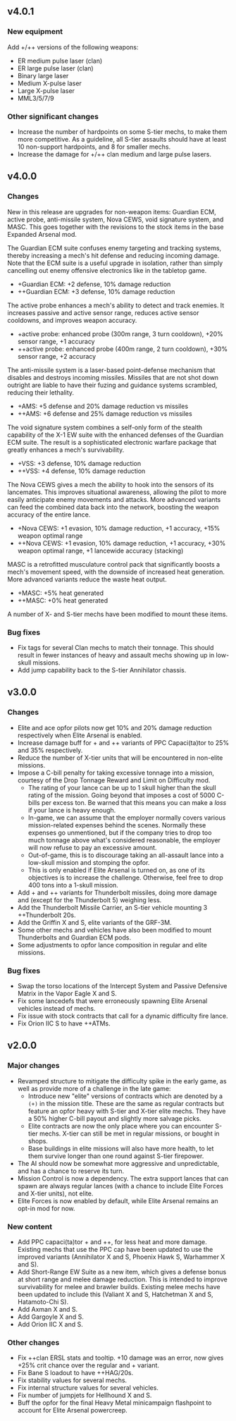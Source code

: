 ## v4.0.1

### New equipment

Add +/++ versions of the following weapons:
- ER medium pulse laser (clan)
- ER large pulse laser (clan)
- Binary large laser
- Medium X-pulse laser
- Large X-pulse laser
- MML3/5/7/9


### Other significant changes

- Increase the number of hardpoints on some S-tier mechs, to make them more competitive. As a guideline, all S-tier assaults should have at least 10 non-support hardpoints, and 8 for smaller mechs.
- Increase the damage for +/++ clan medium and large pulse lasers.


## v4.0.0

### Changes

New in this release are upgrades for non-weapon items: Guardian ECM, active probe, anti-missile system, Nova CEWS, void signature system, and MASC. This goes together with the revisions to the stock items in the base Expanded Arsenal mod.

The Guardian ECM suite confuses enemy targeting and tracking systems, thereby increasing a mech's hit defense and reducing incoming damage. Note that the ECM suite is a useful upgrade in isolation, rather than simply cancelling out enemy offensive electronics like in the tabletop game.
- +Guardian ECM: +2 defense, 10% damage reduction
- ++Guardian ECM: +3 defense, 10% damage reduction

The active probe enhances a mech's ability to detect and track enemies. It increases passive and active sensor range, reduces active sensor cooldowns, and improves weapon accuracy.
- +active probe: enhanced probe (300m range, 3 turn cooldown), +20% sensor range, +1 accuracy
- ++active probe: enhanced probe (400m range, 2 turn cooldown), +30% sensor range, +2 accuracy

The anti-missile system is a laser-based point-defense mechanism that disables and destroys incoming missiles. Missiles that are not shot down outright are liable to have their fuzing and guidance systems scrambled, reducing their lethality.
- +AMS: +5 defense and 20% damage reduction vs missiles
- ++AMS: +6 defense and 25% damage reduction vs missiles

The void signature system combines a self-only form of the stealth capability of the X-1 EW suite with the enhanced defenses of the Guardian ECM suite. The result is a sophisticated electronic warfare package that greatly enhances a mech's survivability.
- +VSS: +3 defense, 10% damage reduction
- ++VSS: +4 defense, 10% damage reduction

The Nova CEWS gives a mech the ability to hook into the sensors of its lancemates. This improves situational awareness, allowing the pilot to more easily anticipate enemy movements and attacks. More advanced variants can feed the combined data back into the network, boosting the weapon accuracy of the entire lance.
- +Nova CEWS: +1 evasion, 10% damage reduction, +1 accuracy, +15% weapon optimal range
- ++Nova CEWS: +1 evasion, 10% damage reduction, +1 accuracy, +30% weapon optimal range, +1 lancewide accuracy (stacking)

MASC is a retrofitted musculature control pack that significantly boosts a mech's movement speed, with the downside of increased heat generation. More advanced variants reduce the waste heat output.
- +MASC: +5% heat generated
- ++MASC: +0% heat generated

A number of X- and S-tier mechs have been modified to mount these items.


### Bug fixes

- Fix tags for several Clan mechs to match their tonnage. This should result in fewer instances of heavy and assault mechs showing up in low-skull missions.
- Add jump capability back to the S-tier Annihilator chassis.


## v3.0.0

### Changes

- Elite and ace opfor pilots now get 10% and 20% damage reduction respectively when Elite Arsenal is enabled.
- Increase damage buff for + and ++ variants of PPC Capaci(ta)tor to 25% and 35% respectively.
- Reduce the number of X-tier units that will be encountered in non-elite missions.
- Impose a C-bill penalty for taking excessive tonnage into a mission, courtesy of the Drop Tonnage Reward and Limit on Difficulty mod.
  - The rating of your lance can be up to 1 skull higher than the skull rating of the mission. Going beyond that imposes a cost of 5000 C-bills per excess ton. Be warned that this means you can make a _loss_ if your lance is heavy enough.
  - In-game, we can assume that the employer normally covers various mission-related expenses behind the scenes. Normally these expenses go unmentioned, but if the company tries to drop too much tonnage above what's considered reasonable, the employer will now refuse to pay an excessive amount.
  - Out-of-game, this is to discourage taking an all-assault lance into a low-skull mission and stomping the opfor.
  - This is only enabled if Elite Arsenal is turned on, as one of its objectives is to increase the challenge. Otherwise, feel free to drop 400 tons into a 1-skull mission.
- Add + and ++ variants for Thunderbolt missiles, doing more damage and (except for the Thunderbolt 5) weighing less.
- Add the Thunderbolt Missile Carrier, an S-tier vehicle mounting 3 ++Thunderbolt 20s.
- Add the Griffin X and S, elite variants of the GRF-3M.
- Some other mechs and vehicles have also been modified to mount Thunderbolts and Guardian ECM pods.
- Some adjustments to opfor lance composition in regular and elite missions.

### Bug fixes

- Swap the torso locations of the Intercept System and Passive Defensive Matrix in the Vapor Eagle X and S.
- Fix some lancedefs that were erroneously spawning Elite Arsenal vehicles instead of mechs.
- Fix issue with stock contracts that call for a dynamic difficulty fire lance.
- Fix Orion IIC S to have ++ATMs.


## v2.0.0

### Major changes

- Revamped structure to mitigate the difficulty spike in the early game, as well as provide more of a challenge in the late game:
  - Introduce new "elite" versions of contracts which are denoted by a `(+)` in the mission title. These are the same as regular contracts but feature an opfor heavy with S-tier and X-tier elite mechs. They have a 50% higher C-bill payout and slightly more salvage picks.
  - Elite contracts are now the only place where you can encounter S-tier mechs. X-tier can still be met in regular missions, or bought in shops.
  - Base buildings in elite missions will also have more health, to let them survive longer than one round against S-tier firepower.
- The AI should now be somewhat more aggressive and unpredictable, and has a chance to reserve its turn.
- Mission Control is now a dependency. The extra support lances that can spawn are always regular lances (with a chance to include Elite Forces and X-tier units), not elite.
- Elite Forces is now enabled by default, while Elite Arsenal remains an opt-in mod for now.

### New content

- Add PPC capaci(ta)tor + and ++, for less heat and more damage. Existing mechs that use the PPC cap have been updated to use the improved variants (Annihilator X and S, Phoenix Hawk S, Warhammer X and S).
- Add Short-Range EW Suite as a new item, which gives a defense bonus at short range and melee damage reduction. This is intended to improve survivability for melee and brawler builds. Existing melee mechs have been updated to include this (Valiant X and S, Hatchetman X and S, Hatamoto-Chi S).
- Add Axman X and S.
- Add Gargoyle X and S.
- Add Orion IIC X and S.

### Other changes

- Fix ++clan ERSL stats and tooltip. +10 damage was an error, now gives +25% crit chance over the regular and + variant.
- Fix Bane S loadout to have ++HAG/20s.
- Fix stability values for several mechs.
- Fix internal structure values for several vehicles.
- Fix number of jumpjets for Hellhound X and S.
- Buff the opfor for the final Heavy Metal minicampaign flashpoint to account for Elite Arsenal powercreep.
